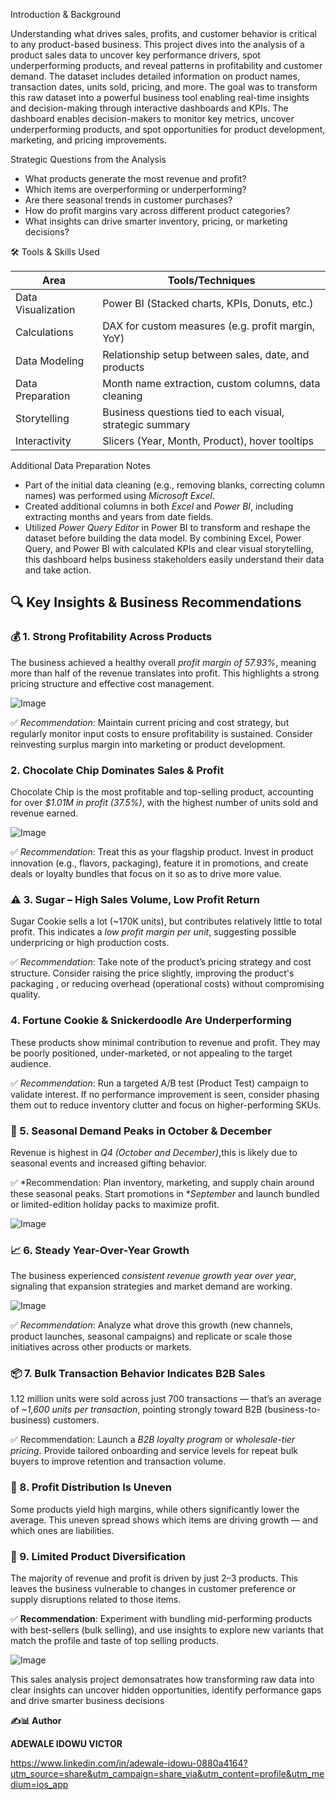 Introduction & Background

Understanding what drives sales, profits, and customer behavior is critical to any product-based business. This project dives into the analysis of a product sales data to uncover key performance drivers, spot underperforming products, and reveal patterns in profitability and customer demand.
The dataset includes detailed information on product names, transaction dates, units sold, pricing, and more. The goal was to transform this raw dataset into a powerful business tool  enabling real-time insights and decision-making through interactive dashboards and KPIs.
The dashboard enables decision-makers to monitor key metrics, uncover underperforming products, and spot opportunities for product development, marketing, and pricing improvements.


Strategic Questions from the Analysis
- What products generate the most revenue and profit?
- Which items are overperforming or underperforming?
- Are there seasonal trends in customer purchases?
- How do profit margins vary across different product categories?
- What insights can drive smarter inventory, pricing, or marketing decisions?


🛠 Tools & Skills Used

| Area               | Tools/Techniques                            |
|--------------------|---------------------------------------------|
| Data Visualization | Power BI (Stacked charts, KPIs, Donuts, etc.) |
| Calculations       | DAX for custom measures (e.g. profit margin, YoY) |
| Data Modeling      | Relationship setup between sales, date, and products |
| Data Preparation   | Month name extraction, custom columns, data cleaning |
| Storytelling       | Business questions tied to each visual, strategic summary |
| Interactivity      | Slicers (Year, Month, Product), hover tooltips |


Additional Data Preparation Notes
- Part of the initial data cleaning (e.g., removing blanks, correcting column names) was performed using *Microsoft Excel*.
- Created additional columns in both *Excel* and *Power BI*, including extracting months and years from date fields.
- Utilized *Power Query Editor* in Power BI to transform and reshape the dataset before building the data model.
By combining Excel, Power Query, and Power BI with calculated KPIs and clear visual storytelling, this dashboard helps business stakeholders easily understand their data and take action.


## 🔍 Key Insights & Business Recommendations

### 💰 1. Strong Profitability Across Products
The business achieved a healthy overall *profit margin of 57.93%*, meaning more than half of the revenue translates into profit. This highlights a strong pricing structure and effective cost management.

![Image](https://github.com/user-attachments/assets/517d67af-25da-40b2-bd7e-be75f6e0e924)

✅ *Recommendation*: Maintain current pricing and cost strategy, but regularly monitor input costs to ensure profitability is sustained. Consider reinvesting surplus margin into marketing or product development.

###  2. Chocolate Chip Dominates Sales & Profit
Chocolate Chip is the most profitable and top-selling product, accounting for over *$1.01M in profit (37.5%)*, with the highest number of units sold and revenue earned.

![Image](https://github.com/user-attachments/assets/d3e5674e-1c6f-4e86-b24f-e00e8ef9b3de)

✅ *Recommendation*: Treat this as your flagship product. Invest in product innovation (e.g., flavors, packaging), feature it in promotions, and create deals or loyalty bundles that focus on it so as to drive more value.

  ### ⚠ 3. Sugar  – High Sales Volume, Low Profit Return
Sugar Cookie sells a lot (~170K units), but contributes relatively little to total profit. This indicates a *low profit margin per unit*, suggesting possible underpricing or high production costs.

✅ *Recommendation*: Take note of the product’s pricing strategy and cost structure. Consider raising the price slightly, improving the product's packaging , or reducing overhead (operational costs) without compromising quality.

###  4. Fortune Cookie & Snickerdoodle Are Underperforming
These products show minimal contribution to revenue and profit. They may be poorly positioned, under-marketed, or not appealing to the target audience.

✅ *Recommendation*: Run a targeted A/B test (Product Test) campaign to validate interest. If no performance improvement is seen, consider phasing them out to reduce inventory clutter and focus on higher-performing SKUs.


### 📅 5. Seasonal Demand Peaks in October & December
Revenue is highest in *Q4 (October and December)*,this is likely due to seasonal events and increased gifting behavior.

✅ *Recommendation: Plan inventory, marketing, and supply chain around these seasonal peaks. Start promotions in **September* and launch bundled or limited-edition holiday packs to maximize profit.

![Image](https://github.com/user-attachments/assets/05c9705d-fdbf-4af8-be97-81d34d6cb4ec)


### 📈 6. Steady Year-Over-Year Growth
The business experienced *consistent revenue growth year over year*, signaling that expansion strategies and market demand are working.

![Image](https://github.com/user-attachments/assets/a9c1d9cf-9ad0-4dea-9e73-9e4f3c319ea6)

✅ *Recommendation*: Analyze what drove this growth (new channels, product launches, seasonal campaigns) and replicate or scale those initiatives across other products or markets.

### 📦 7. Bulk Transaction Behavior Indicates B2B Sales
1.12 million units were sold across just 700 transactions — that’s an average of *~1,600 units per transaction*, pointing strongly toward B2B (business-to-business) customers.

✅  Recommendation: Launch a *B2B loyalty program* or *wholesale-tier pricing*. Provide tailored onboarding and service levels for repeat bulk buyers to improve retention and transaction volume.

### 🎯 8. Profit Distribution Is Uneven
Some products yield high margins, while others significantly lower the average. This uneven spread shows which items are driving growth — and which ones are liabilities.

### 🧩 9. Limited Product Diversification
The majority of revenue and profit is driven by just 2–3 products. This leaves the business vulnerable to changes in customer preference or supply disruptions related to those items.

✅ **Recommendation**: Experiment with bundling mid-performing products with best-sellers (bulk selling), and use insights to explore new variants that match the profile and taste of top selling products.

![Image](https://github.com/user-attachments/assets/1c0b286a-2c92-4e88-8b6d-00abd68623cc)

This sales analysis project demonsatrates how transforming raw data into clear insights can uncover hidden opportunities, identify performance gaps and drive smarter business decisions

**✍️📊 Author**

   **ADEWALE IDOWU VICTOR**

https://www.linkedin.com/in/adewale-idowu-0880a4164?utm_source=share&utm_campaign=share_via&utm_content=profile&utm_medium=ios_app
